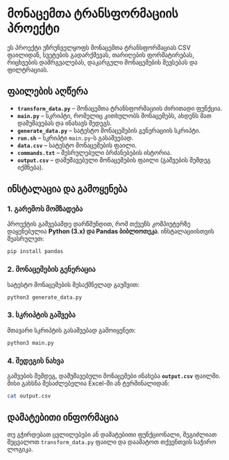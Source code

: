 # მონაცემთა ტრანსფორმაციის პროექტი

ეს პროექტი უზრუნველყოფს მონაცემთა ტრანსფორმაციას CSV ფაილიდან, სვეტების გადარქმევას, თარიღების ფორმატირებას, რიცხვების დამრგვალებას, დაკარგული მონაცემების შევსებას და ფილტრაციას.

## ფაილების აღწერა
- **`transform_data.py`** – მონაცემთა ტრანსფორმაციის ძირითადი ფუნქცია.
- **`main.py`** – სკრიპტი, რომელიც კითხულობს მონაცემებს, ახდენს მათ დამუშავებას და ინახავს შედეგს.
- **`generate_data.py`** – სატესტო მონაცემების გენერაციის სკრიპტი.
- **`run.sh`** – სკრიპტი `main.py`-ს გასაშვებად.
- **`data.csv`** – სატესტო მონაცემების ფაილი.
- **`commands.txt`** – შესრულებული ბრძანებების ისტორია.
- **`output.csv`** – დამუშავებული მონაცემების ფაილი (გაშვების შემდეგ იქმნება).

## ინსტალაცია და გამოყენება

### 1. გარემოს მომზადება

პროექტის გაშვებამდე დარწმუნდით, რომ თქვენს კომპიუტერზე დაყენებულია **Python (3.x) და Pandas ბიბლიოთეკა**. ინსტალაციისთვის შეასრულეთ:

```bash
pip install pandas
```

### 2. მონაცემების გენერაცია

სატესტო მონაცემების შესაქმნელად გაუშვით:

```bash
python3 generate_data.py
```

### 3. სკრიპტის გაშვება

მთავარი სკრიპტის გასაშვებად გამოიყენეთ:

```bash
python3 main.py
```

### 4. შედეგის ნახვა
გაშვების შემდეგ, დამუშავებული მონაცემები ინახება **`output.csv`** ფაილში. მისი გახსნა შესაძლებელია Excel-ში ან ტერმინალიდან:

```bash
cat output.csv
```

## დამატებითი ინფორმაცია
თუ გჭირდებათ ცვლილებები ან დამატებითი ფუნქციონალი, შეგიძლიათ შეცვალოთ `transform_data.py` ფაილი და დაამატოთ თქვენთვის საჭირო ლოგიკა.

